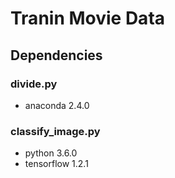 # Tranin Movie Data

## Dependencies
### divide.py
- anaconda 2.4.0

### classify_image.py
- python 3.6.0
- tensorflow 1.2.1
